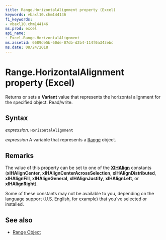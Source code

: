 ```yaml
---
title: Range.HorizontalAlignment property (Excel)
keywords: vbaxl10.chm144146
f1_keywords:
- vbaxl10.chm144146
ms.prod: excel
api_name:
- Excel.Range.HorizontalAlignment
ms.assetid: 6689de5b-60de-07db-d2b4-114f0a343ebc
ms.date: 08/24/2018
---
```



# Range.HorizontalAlignment property (Excel)

Returns or sets a **Variant** value that represents the horizontal alignment for the specified object. Read/write.

## Syntax

 _expression_. `HorizontalAlignment`

 _expression_ A variable that represents a [Range](excel.range-graph-property.md) object.


## Remarks

The value of this property can be set to one of the **[XlHAlign](Excel.XlHAlign.md)** constants (**xlHAlignCenter**, **xlHAlignCenterAcrossSelection**, **xlHAlignDistributed**, **xlHAlignFill**, **xlHAlignGeneral**, **xlHAlignJustify**, **xlHAlignLeft**, or **xlHAlignRight**).

Some of these constants may not be available to you, depending on the language support (U.S. English, for example) that you've selected or installed.


## See also

- [Range Object](Excel.Range(object).md)

